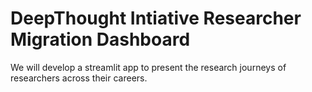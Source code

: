 # DeepThought Intiative Researcher Migration Dashboard
We will develop a streamlit app to present the research journeys of researchers across their careers. 
